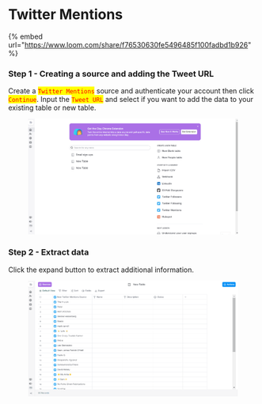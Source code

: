 # Twitter Mentions

{% embed url="https://www.loom.com/share/f76530630fe5496485f100fadbd1b926" %}

### Step 1 - Creating a source and adding the Tweet URL

Create a <mark style="color:red;">`Twitter Mentions`</mark> source and authenticate your account then click <mark style="color:red;">`Continue`</mark>. Input the <mark style="color:red;">`Tweet URL`</mark> and select if you want to add the data to your existing table or new table.&#x20;

<figure><img src="../../.gitbook/assets/229.gif" alt=""><figcaption></figcaption></figure>

### Step 2 - Extract data

Click the expand button to extract additional information.

<figure><img src="../../.gitbook/assets/230.gif" alt=""><figcaption></figcaption></figure>
